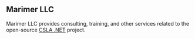 ## Marimer LLC

Marimer LLC provides consulting, training, and other services related to the open-source [CSLA .NET](https://cslanet.com) project.
